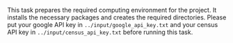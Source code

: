 This task prepares the required computing environment for the project. 
It installs the necessary packages and creates the required directories.
Please put your google API key in `../input/google_api_key.txt` and your census API key in `../input/census_api_key.txt` before running this task.